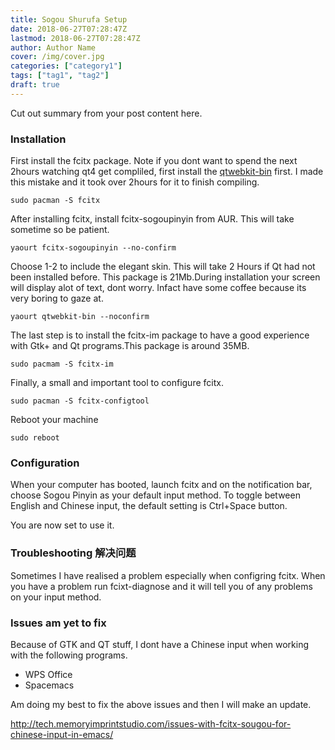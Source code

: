 ```yaml
---
title: Sogou Shurufa Setup
date: 2018-06-27T07:28:47Z
lastmod: 2018-06-27T07:28:47Z
author: Author Name
cover: /img/cover.jpg
categories: ["category1"]
tags: ["tag1", "tag2"]
draft: true
---
```


Cut out summary from your post content here.

<!--more-->

### Installation

First install the fcitx package. Note if you dont want to spend the next 2hours watching qt4 get compliled, first install the [qtwebkit-bin](https://aur.archlinux.org/packages/qtwebkit-bin/) first. I made this mistake and it took over 2hours for it to finish compiling.

```console
sudo pacman -S fcitx
```
After installing fcitx, install fcitx-sogoupinyin from AUR. This will take sometime so be patient.

```console
yaourt fcitx-sogoupinyin --no-confirm
```
Choose 1-2 to include the elegant skin. This will take 2 Hours if Qt had not been installed before. This package is 21Mb.During installation your screen will display alot of text, dont worry. Infact have some coffee because its very boring to gaze at.

```console
yaourt qtwebkit-bin --noconfirm
```
The last step is to install the fcitx-im package to have a good experience with Gtk+ and Qt programs.This package is around 35MB.

```console
sudo pacmam -S fcitx-im
```
Finally, a small and important tool to configure fcitx.

```console
sudo pacman -S fcitx-configtool
```

Reboot your machine

```console
sudo reboot
```
### Configuration

When your computer has booted, launch fcitx and on the notification bar, choose Sogou Pinyin as your default input method. To toggle between English and Chinese input, the default setting is Ctrl+Space button.

You are now set to use it.

### Troubleshooting 解决问题

Sometimes I have realised a problem especially when configring fcitx. When you have a problem run fcixt-diagnose and it will
tell you of any problems on your input method.

### Issues am yet to fix

Because of GTK and QT stuff, I dont have a Chinese input when working with the following programs.

* WPS Office
* Spacemacs

Am doing my best to fix the above issues and then I will make an update.

http://tech.memoryimprintstudio.com/issues-with-fcitx-sougou-for-chinese-input-in-emacs/
